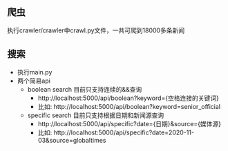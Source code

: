 ## 爬虫

执行crawler/crawler中crawl.py文件，一共可爬到18000多条新闻

## 搜索

- 执行main.py
- 两个简易api
    - boolean search 目前只支持连续的&&查询
        - http://localhost:5000/api/boolean?keyword={空格连接的关键词}
        - 比如: http://localhost:5000/api/boolean?keyword=senior_official
    - specific search 目前只支持根据日期和新闻源查询
        - http://localhost:5000/api/specific?date={日期}&source={媒体源}
        - 比如: http://localhost:5000/api/specific?date=2020-11-03&source=globaltimes
